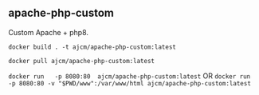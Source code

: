 ## apache-php-custom

Custom Apache + php8.

`docker build . -t ajcm/apache-php-custom:latest`

`docker pull ajcm/apache-php-custom:latest`

`docker run   -p 8080:80  ajcm/apache-php-custom:latest`
OR
`docker run   -p 8080:80 -v "$PWD/www":/var/www/html ajcm/apache-php-custom:latest`


